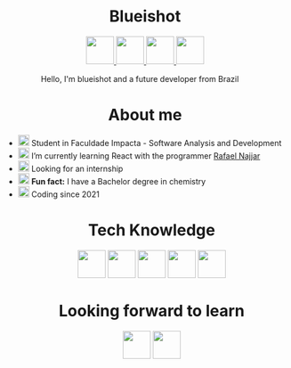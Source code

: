 <h1 align=center> Blueishot </h1>
<div align=center><a href="https://www.linkedin.com/in/fabricio-teixeira-hungria-43793a178/"><img src="https://image.flaticon.com/icons/png/512/174/174857.png" width="50px"> </img></a> <a href="https://www.twitch.tv/blueishot2"><img src="https://image.flaticon.com/icons/png/512/2111/2111668.png" width="50px"> </img></a> <a href="mailto:fabricioteixeirahungria@gmail.com"><img src="https://image.flaticon.com/icons/png/512/732/732200.png" width="50px"> </img></a> <a href="mailto:fabricioteixeirahungria@hotmail.com"><img src="https://image.flaticon.com/icons/png/512/732/732223.png" width="50px"> </img></a>   </div>
<p align=center>Hello, I'm blueishot and a future developer from Brazil <img src="https://image.flaticon.com/icons/png/512/3022/3022546.png" width="15px"> </img>  </p>

<h1 align=center>About me</h1>
<ul><li><img src="https://image.flaticon.com/icons/png/512/4207/4207247.png" width="20px" > Student in Faculdade Impacta - Software Analysis and Development</li>
  <li><img src="https://image.flaticon.com/icons/png/512/628/628297.png" width="20px" > I’m currently learning React with the programmer <a href="https://github.com/kyros200"> Rafael Najjar</a> </li>
  <li> <img src="https://image.flaticon.com/icons/png/512/3281/3281289.png" width="20px"> Looking for an internship </li>
  <li> <img src="https://image.flaticon.com/icons/png/512/921/921762.png" width="20px"> <b>Fun fact:</b> I have a Bachelor degree in chemistry </li>
  <li> <img src="https://image.flaticon.com/icons/png/512/1055/1055683.png" width="20px"> Coding since 2021 </li>
  
  <h1 align=center>Tech Knowledge</h1>
  <div align=center><img src="https://image.flaticon.com/icons/png/512/1051/1051277.png" width="50px"> <img src="https://image.flaticon.com/icons/png/512/732/732190.png" width="50px"> <img src="https://image.flaticon.com/icons/png/512/919/919828.png" width="50px"> <img src="https://image.flaticon.com/icons/png/512/919/919851.png" width="50px"> </img> <img src="https://image.flaticon.com/icons/png/512/2111/2111288.png" width="50px"> </img>
  
<h1 align=center>Looking forward to learn</h1>
<div align=center> <img src="https://image.flaticon.com/icons/png/512/919/919825.png" width="50px"> </img> <img src="https://image.flaticon.com/icons/png/512/2772/2772128.png" width="50px">

